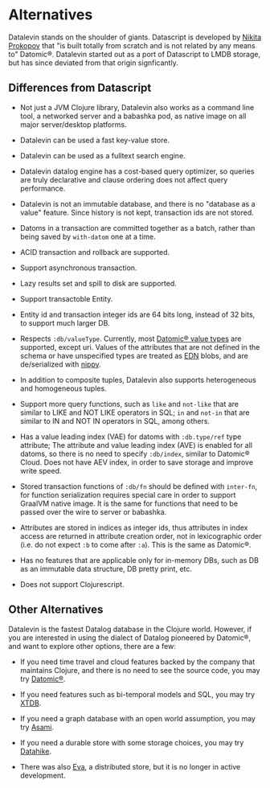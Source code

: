 # Alternatives

Datalevin stands on the shoulder of giants. Datascript is developed by [Nikita
Prokopov](https://tonsky.me/) that "is built totally from scratch and is not
related by any means to" Datomic®. Datalevin started out as a port of Datascript
to LMDB storage, but has since deviated from that origin signficantly.

## Differences from Datascript

* Not just a JVM Clojure library, Datalevin also works as a command line tool, a
  networked server and a babashka pod, as native image on all major
  server/desktop platforms.

* Datalevin can be used a fast key-value store.

* Datalevin can be used as a fulltext search engine.

* Datalevin datalog engine has a cost-based query optimizer, so queries are
  truly declarative and clause ordering does not affect query performance.

* Datalevin is not an immutable database, and there is no
  "database as a value" feature.  Since history is not kept, transaction ids are
  not stored.

* Datoms in a transaction are committed together as a batch, rather than being
  saved by `with-datom` one at a time.

* ACID transaction and rollback are supported.

* Support asynchronous transaction.

* Lazy results set and spill to disk are supported.

* Support transactoble Entity.

* Entity id and transaction integer ids are 64 bits long, instead of 32 bits, to
  support much larger DB.

* Respects `:db/valueType`. Currently, most [Datomic® value
  types](https://docs.datomic.com/schema/schema-reference.html#db-valuetype) are
  supported, except uri. Values of the attributes that
  are not defined in the schema or have unspecified types are treated as
  [EDN](https://en.wikipedia.org/wiki/Extensible_Data_Notation) blobs, and are
  de/serialized with [nippy](https://github.com/ptaoussanis/nippy).

* In addition to composite tuples, Datalevin also supports heterogeneous and
  homogeneous tuples.

* Support more query functions, such as `like` and `not-like` that are similar
  to LIKE and NOT LIKE operators in SQL; `in` and `not-in` that are similar to
  IN and NOT IN operators in SQL, among others.

* Has a value leading index (VAE) for datoms with `:db.type/ref` type attribute;
  The attribute and value leading index (AVE) is enabled for all datoms, so
  there is no need to specify `:db/index`, similar to Datomic® Cloud. Does not
  have AEV index, in order to save storage and improve write speed.

* Stored transaction functions of `:db/fn` should be defined with `inter-fn`, for
  function serialization requires special care in order to support GraalVM
  native image. It is the same for functions that need to be passed over the
  wire to server or babashka.

* Attributes are stored in indices as integer ids, thus attributes in index
  access are returned in attribute creation order, not in lexicographic order
  (i.e. do not expect `:b` to come after `:a`). This is the same as Datomic®.

* Has no features that are applicable only for in-memory DBs, such as DB as an
  immutable data structure, DB pretty print, etc.

* Does not support Clojurescript.

## Other Alternatives

Datalevin is the fastest Datalog database in the Clojure world. However, if you
are interested in using the dialect of Datalog pioneered by Datomic®, and want
to explore other options, there are a few:

* If you need time travel and cloud features backed by the company that
  maintains Clojure, and there is no need to see the source code, you may try
  [Datomic®](https://www.datomic.com).

* If you need features such as bi-temporal models and SQL, you may try
  [XTDB](https://github.com/xtdb/xtdb).

* If you need a graph database with an open world assumption, you may try
  [Asami](https://github.com/threatgrid/asami).

* If you need a durable store with some storage choices, you may try
  [Datahike](https://github.com/replikativ/datahike).

* There was also [Eva](https://github.com/Workiva/eva/), a distributed store,
  but it is no longer in active development.
